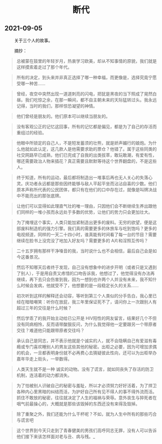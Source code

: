 <h1 align="center">断代</h1>

## 2021-09-05

   关于三个人的故事。

   摘抄：

>  总被蒙在鼓里的年轻岁月，热衷学习欧美，却从不知事情的原貌，我们就是这样摸索着走过了那个年代。

>  所有的决定，到头来并非真正选择了哪一种幸福，而更像是，选择究竟宁愿受哪一种苦……

>  曾经，夜空中突然出现一道道刺亮的闪电，把犹是黑夜的当下照成了晃然白昼。我们吃惊之余，在那一瞬间，都不自主朝未来的天际猛转过头。我永远记得，当时的我们，那样惊恐凝望的神情。

>  他们曾经是朋友的。他们原本可以继续当朋友的。

>  没有客观公正的记忆这回事，所有的记忆都是偏见，都是为了自己的存活而重组过的经验。

>  他眼中所锁定的自己人，不是短发蓄须的壮熊，就是娇声媚行的娘炮。为什么他就如此认定，这几款人是他需要求助的票仓？他错了。属于这些同类的社交网路早已成熟，他们已完成了自我的出类拔萃，敢玩敢潮，有爱有性，哪还需要政治人物来插花？真正需要且默默等待这个世界翻盘的，不是这些人。

>  终于知道，所有的运动，最后都将制造出一堆事后再也无人关心的失落心灵。庆功者永远都是那些因终能够与敌人平起平坐而沾沾自喜的少数。他们原本声称所代表的公民团体，都只有在他们的口中存在过，就像是叫牌决战中不能亮出的那张底牌。

>  让他们可以显得如此理直气壮的唯一理由，只因他们会不断继续生养出跟他们同样的一堆小孩而永远处于多数的优势，让他们的势力只会更加壮大。

>  为了掩埋这个事实，人类只能加紧制造出更多的废料。无穷的欲望，便是这部废料制造机的强力引擎。我们真的需要更多的休旅车与吃到饱吗？更多的电视频道，同样的一天二十四小时，谁真能有时间看了每一台的节目？需要继续在脸书上没完没了地加入好友吗？需要更多的 A片和淫照互传吗？

>  二十五岁拥有那样干净嗓音的我，当时说什么也不会相信，最后自己会是如今这番景况。

>  然后不知哪天后者终于发现，自己没有想象中的进步开明（或者只是又遇到了别人），于是用自责又疼惜的口吻告诉我，他想过了，他觉得没有办法再继续，再下去只会伤害到我，因为一想到也许两个人并没有未来，我不知什么时候会发病，他就受不了，他想要的是一段稳定长久的关系……

>  初次听到这样的解释还会动容，等听到第三个人类似的分手告白，我心里已经在暗暗嘲笑：听你在放屁，我三年里保证死不了，请问你上一次跟别人有超过三年的交往是什么时候？

>  然后学乖了的我开始主动给已公开是 HIV阳性的网友留言，结果好几个不但没有同病相怜，反而语带酸狠反问，为什么我觉得他一定要跟另一个带原者交往？难道他只能跟带原者交往吗？

>  承认自己是同志，并不表示他就是个诚实的人，就不会隐瞒自己有爱滋有毒瘾或专门喜欢睡别人的男友这些其他的秘密。出柜之必要，因为可增加求偶的机会，一旦都表明身份就不必再费心去猜疑彼此性向，还可以为出柜举办嘉年华走上街头，一举数得。

>  人类天生就不是一种 诚实的动物。没有了谎言，就如同丧失了存活的防卫机制，连活着的动力都消失。

>  为了怕被别人识破自己的秘密与羞耻，所以才必须努力好好活着，为了捍卫各种内心里黑暗的纠结而活，为护好自己所有见不得人的事不得外流而活。抓住不敢放的秘密，往往就决定了人生的福祸与荣辱。意外丧生与猝死者在咽气前最操心的，大概就是那些该毁掉的东西还没有来得及毁掉。

>  除了重聚之外，我们还能为什么干杯呢？不如，就为人生中所有的那些巧合与谎言吧

>  这个世界到今天只走到了青春健美的男孩们高呼同志无罪，没有人可以告诉他们接下来该怎样面对老与丑、病与残。_

